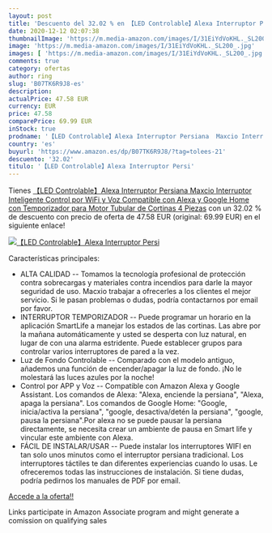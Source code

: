 ```yaml
---
layout: post
title: 'Descuento del 32.02 % en 【LED Controlable】Alexa Interruptor Persi'
date: 2020-12-12 02:07:38
thumbnailImage: 'https://m.media-amazon.com/images/I/31EiYdVoKHL._SL200_.jpg'
image: 'https://m.media-amazon.com/images/I/31EiYdVoKHL._SL200_.jpg'
images: [ 'https://m.media-amazon.com/images/I/31EiYdVoKHL._SL200_.jpg' ]
comments: true
category: ofertas
author: ring
slug: 'B07TK6R9J8-es'
description:
actualPrice: 47.58 EUR
currency: EUR
price: 47.58
comparePrice: 69.99 EUR
inStock: true
prodname: '【LED Controlable】Alexa Interruptor Persiana  Maxcio Interruptor Inteligente Control por WiFi y Voz Compatible con Alexa y Google Home con Temporizador para Motor Tubular de Cortinas  4 Piezas'
country: 'es'
buyurl: 'https://www.amazon.es/dp/B07TK6R9J8/?tag=tolees-21'
descuento: '32.02'
titulo: '【LED Controlable】Alexa Interruptor Persi'
---
```


Tienes [【LED Controlable】Alexa Interruptor Persiana  Maxcio Interruptor Inteligente Control por WiFi y Voz Compatible con Alexa y Google Home con Temporizador para Motor Tubular de Cortinas  4 Piezas](https://www.amazon.es/dp/B07TK6R9J8/?tag=tolees-21) con un 32.02 % de descuento con precio de oferta de 47.58 EUR (original: 69.99 EUR) en el siguiente enlace!

[![【LED Controlable】Alexa Interruptor Persi](https://m.media-amazon.com/images/I/31EiYdVoKHL._SL200_.jpg)](https://www.amazon.es/dp/B07TK6R9J8/?tag=tolees-21)

Características principales:

- ALTA CALIDAD -- Tomamos la tecnología profesional de protección contra sobrecargas y materiales contra incendios para darle la mayor seguridad de uso. Macxio trabajar a ofrecerles a los clientes el mejor servicio. Si le pasan problemas o dudas, podría contactarnos por email por favor.
- INTERRUPTOR TEMPORIZADOR -- Puede programar un horario en la aplicación SmartLife a manejar los estados de las cortinas. Las abre por la mañana automáticamente y usted se desperta con luz natural, en lugar de con una alarma estridente. Puede establecer grupos para controlar varios interruptores de pared a la vez.
- Luz de Fondo Controlable -- Comparado con el modelo antiguo, añademos una función de encender/apagar la luz de fondo. ¡No le molestará las luces azules por la noche!
- Control por APP y Voz -- Compatible con Amazon Alexa y Google Assistant. Los comandos de Alexa: "Alexa, enciende la persiana", "Alexa, apaga la persiana". Los comandos de Google Home: "Google, inicia/activa la persiana", "google, desactiva/detén la persiana", "google, pausa la persiana".Por alexa no se puede pausar la persiana directamente, se necesita crear un ambiente de pausa en Smart life y vincular este ambiente con Alexa.
- FÁCIL DE INSTALAR/USAR -- Puede instalar los interruptores WIFI en tan solo unos minutos como el interruptor persiana tradicional. Los interruptores táctiles te dan diferentes experiencias cuando lo usas. Le ofreceremos todas las instrucciones de instalación. Si tiene dudas, podría pedirnos los manuales de PDF por email.

[Accede a la oferta!!](https://www.amazon.es/dp/B07TK6R9J8/?tag=tolees-21)

Links participate in Amazon Associate program and might generate a comission on qualifying sales


